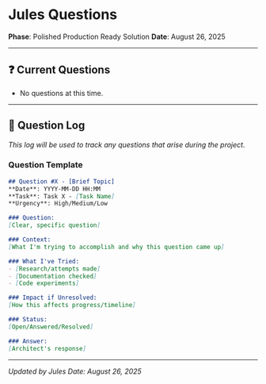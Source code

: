 # Jules Questions

**Phase**: Polished Production Ready Solution
**Date**: August 26, 2025

---

## ❓ Current Questions

- No questions at this time.

---

## 🤔 Question Log

*This log will be used to track any questions that arise during the project.*

### Question Template
```markdown
## Question #X - [Brief Topic]
**Date**: YYYY-MM-DD HH:MM
**Task**: Task X - [Task Name]
**Urgency**: High/Medium/Low

### Question:
[Clear, specific question]

### Context:
[What I'm trying to accomplish and why this question came up]

### What I've Tried:
- [Research/attempts made]
- [Documentation checked]
- [Code experiments]

### Impact if Unresolved:
[How this affects progress/timeline]

### Status:
[Open/Answered/Resolved]

### Answer:
[Architect's response]
```

---

*Updated by Jules*
*Date: August 26, 2025*
